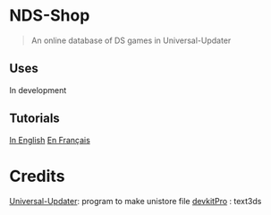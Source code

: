 # NDS-Shop
> An online database of DS games in Universal-Updater

## Uses

In development


## Tutorials

[In English]()
[En Français]()
[]()
[]()
[]()

# Credits

[Universal-Updater](https://github.com/Universal-Team/Universal-Updater): program to make unistore file
[devkitPro](https://github.com/devkitPro) : text3ds
